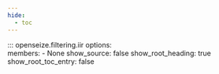 ```yaml
---
hide:
  - toc
---
```


::: openseize.filtering.iir
    options:    
        members:
            - None
        show_source: 
            false
        show_root_heading:
            true
        show_root_toc_entry: 
            false

